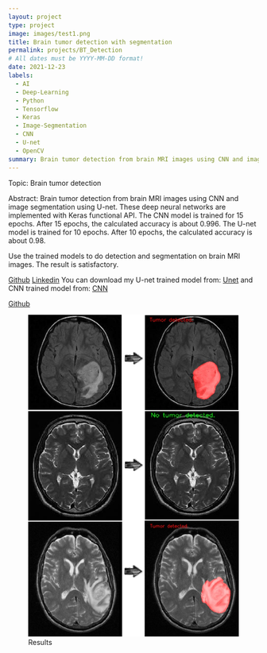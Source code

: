 ```yaml
---
layout: project
type: project
image: images/test1.png
title: Brain tumor detection with segmentation
permalink: projects/BT_Detection
# All dates must be YYYY-MM-DD format!
date: 2021-12-23
labels:
  - AI
  - Deep-Learning
  - Python
  - Tensorflow
  - Keras
  - Image-Segmentation
  - CNN
  - U-net
  - OpenCV
summary: Brain tumor detection from brain MRI images using CNN and image segmentation using U-net.
---
```

Topic: Brain tumor detection

Abstract: Brain tumor detection from brain MRI images using CNN and image segmentation using U-net. These deep neural networks are implemented with Keras functional API. The CNN model is trained for 15 epochs. After 15 epochs, the calculated accuracy is about 0.996. The U-net model is trained for 10 epochs. After 10 epochs, the calculated accuracy is about 0.98.

Use the trained models to do detection and segmentation on brain MRI images. The result is satisfactory.

[Github](https://github.com/AryaKoureshi/SolSudo)
[Linkedin]()
You can download my U-net trained model from: [Unet](https://drive.google.com/drive/folders/1qt7l3HOGIwOguWsMKc5fuwG2NGiGOucf?usp=sharing) and CNN trained model from: [CNN](https://drive.google.com/drive/folders/1fXFzMwNG6HrbNp6-GASAgeybeSB3JWCd?usp=sharing)

[Github](https://github.com/AryaKoureshi/Brain-tumor-detection)

<figure class="figure1">
  <img class="figure-img img-fluid z-depth-1" alt="..." src="../images/results.jpg">
  <figcaption class="figure-caption">Results</figcaption>
</figure>


